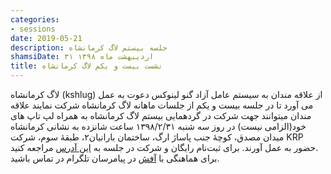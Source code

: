 ```yaml
---
categories:
- sessions
date: 2019-05-21
description: جلسه بیستم لاگ کرمانشاه
shamsiDate: ۳۱ اردیبهشت ماه ۱۳۹۸
title: نشست بیست‌ و یکم لاگ کرمانشاه
---
```


لاگ کرمانشاه (kshlug) از علاقه مندان به سیستم عامل آزاد گنو لینوکس دعوت به عمل می آورد تا در جلسه بیست‌ و یکم از جلسات ماهانه لاگ کرمانشاه شرکت نمایند
علاقه مندان میتوانند جهت شرکت در گردهمایی بیستم لاگ کرمانشاه به همراه لپ تاپ های خود(الزامی نیست) در روز سه شنبه ۱۳۹۸/۲/۳۱ ساعت شانزده به نشانی کرمانشاه میدان مصدق، کوچۀ جنب پاساژ ارگ، ساختمان بارانیان۲، طبقۀ سوم، شرکت KRP حضور به عمل آورند.
برای ثبت‌‌نام رایگان و شرکت در جلسه به <a href="https://evand.com/events/%D9%84%D8%A7%DA%AF-%DA%A9%D8%B1%D9%85%D8%A7%D9%86%D8%B4%D8%A7%D9%87-%D9%86%D8%B4%D8%B3%D8%AA-%DB%B1%DB%B9-8912">این آدرس</a> مراجعه کنید.
<br/>
برای هماهنگی با <a href="https://t.me/afash">آفش</a> در پیامرسان تلگرام در تماس باشید. 

